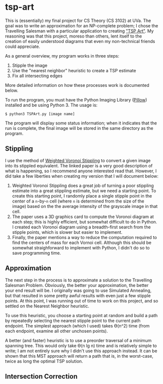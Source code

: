 tsp-art
=======

This is (essentially) my final project for CS Theory (CS 3102) at UVa.  The goal was to write an approximation for an NP-complete problem; I chose the Travelling Salesman with a particular application to creating ["TSP Art"](http://www.oberlin.edu/math/faculty/bosch/tspart-page.html).  My reasoning was that this project, moreso than others, lent itself to the creation of easily understood diagrams that even my non-technical friends could appreciate.

As a general overview, my program works in three steps:

  1. Stipple the image
  2. Use the "nearest neighbor" heuristic to create a TSP estimate
  3. Fix all intersecting edges

More detailed information on how these processes work is documented below.

To run the program, you must have the Python Imaging Library ([Pillow](https://pypi.python.org/pypi/Pillow/)) installed and be using Python 3.  The usage is:
```
$ python3 TSPArt.py [image name]
```

The program will display some status information; when it indicates that the run is complete, the final image will be stored in the same directory as the program. 

Stippling
---------

I use the method of [Weighted Voronoi Stippling](http://mrl.nyu.edu/~ajsecord/npar2002/npar2002_ajsecord_preprint.pdf) to convert a given image into its stippled equivalent.  The linked paper is a very good description of what is happening, so I recommend anyone interested read that.  However, I did take a few liberties when creating my version that I will document below:
  1. Weighted Voronoi Stippling does a great job of turning a poor stippling estimate into a great stippling estimate, but we need a starting point.  To create this starting point, I randomly place a single stipple point in the center of a `n`-by-`n` cell (where `n` is determined from the size of the image) based on the the average intensity of the grayscale image in that cell.
  2. The paper uses a 3D graphics card to compute the Voronoi diagram at each step; this is highly efficient, but somewhat difficult to do in Python.  I created each Voronoi diagram using a breadth-first search from the stipple points, which is slower but easier to implement.
  3. Finally, the paper mentions a way to reduce the computation required to find the centers of mass for each Vornoi cell.  Although this should be somewhat straighforward to implement with Python, I didn't do so to save programming time.

Approximation
-------------

The next step in the process is to approximate a solution to the Travelling Salesman Problem.  Obviously, the better your approximation, the better your end result will be.  I originally was going to use Simulated Annealing, but that resulted in some pretty awful results with even just a few stipple points.  At this point, I was running out of time to work on this project, and so settled on the Nearest Neighbor heuristic.

To use this heuristic, you choose a starting point at random and build a path by repeatedly selecting the nearest stipple point to the current path endpoint.  The simplest approach (which I used) takes Ɵ(n^2) time (from each endpoint, examine all other unchosen points).

A better (and faster) heuristic is to use a preorder traversal of a minimum spanning tree.  This would only take Ɵ(n lg n) time and is relatively simple to write; I am not entirely sure why I didn't use this approach instead.  It can be shown that this MST approach will return a path that is, in the worst-case, twice as long the optimal TSP solution.

Intersection Correction
-----------------------

